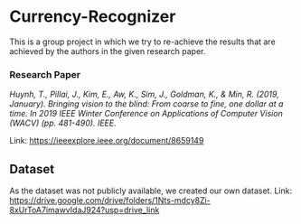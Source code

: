 # Currency-Recognizer
This is a group project in which we try to re-achieve the results that are achieved by the authors in the given research paper.

### Research Paper

*Huynh, T., Pillai, J., Kim, E., Aw, K., Sim, J., Goldman, K., & Min, R. (2019, January). Bringing vision to
the blind: From coarse to fine, one dollar at a time. In 2019 IEEE Winter Conference on Applications
of Computer Vision (WACV) (pp. 481-490). IEEE.*

Link: https://ieeexplore.ieee.org/document/8659149

## Dataset
As the dataset was not publicly available, we created our own dataset.
Link: https://drive.google.com/drive/folders/1Nts-mdcy8Zi-8xUrToA7imawvIdaJ924?usp=drive_link
